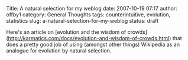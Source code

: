 Title: A natural selection for my weblog
date: 2007-10-19 07:17
author: offby1
category: General Thoughts
tags: counterintuitive, evolution, statistics
slug: a-natural-selection-for-my-weblog
status: draft

Here\'s an article on \[evolution and the wisdom of crowds\](<http://karmatics.com/docs/evolution-and-wisdom-of-crowds.html>) that does a pretty good job of using (amongst other things) Wikipedia as an analogue for evolution by natural selection.
